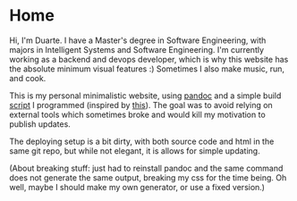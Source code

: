 # Home

Hi, I'm Duarte. I have a Master's degree in Software Engineering, with majors in Intelligent Systems and Software Engineering. I'm currently working as a backend and devops developer, which is why this website has the absolute minimum visual features :) Sometimes I also make music, run, and cook.

This is my personal minimalistic website, using [pandoc](https://pandoc.org) and a simple build [script](https://github.com/duarte-pompeu/duarte-pompeu.github.io/blob/master/build.sh) I programmed (inspired by [this](http://wstyler.ucsd.edu/posts/pandoc_website.html)). The goal was to avoid relying on external tools which sometimes broke and would kill my motivation to publish updates.

The deploying setup is a bit dirty, with both source code and html in the same git repo, but while not elegant, it is allows for simple updating.

(About breaking stuff: just had to reinstall pandoc and the same command does not generate the same output, breaking my css for the time being. Oh well, maybe I should make my own generator, or use a fixed version.)
